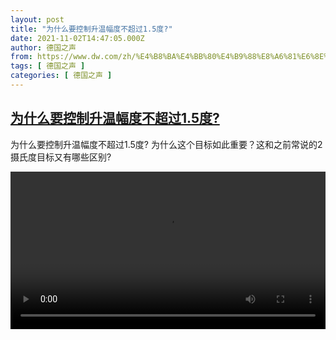 ```yaml
---
layout: post
title: "为什么要控制升温幅度不超过1.5度?"
date: 2021-11-02T14:47:05.000Z
author: 德国之声
from: https://www.dw.com/zh/%E4%B8%BA%E4%BB%80%E4%B9%88%E8%A6%81%E6%8E%A7%E5%88%B6%E5%8D%87%E6%B8%A9%E5%B9%85%E5%BA%A6%E4%B8%8D%E8%B6%85%E8%BF%871.5%E5%BA%A6?/a-59688485
tags: [ 德国之声 ]
categories: [ 德国之声 ]
---
```

<!--1635864425000-->
[为什么要控制升温幅度不超过1.5度?](https://www.dw.com/zh/%E4%B8%BA%E4%BB%80%E4%B9%88%E8%A6%81%E6%8E%A7%E5%88%B6%E5%8D%87%E6%B8%A9%E5%B9%85%E5%BA%A6%E4%B8%8D%E8%B6%85%E8%BF%871.5%E5%BA%A6?/a-59688485)
------

<div>
<p>为什么要控制升温幅度不超过1.5度? 为什么这个目标如此重要？这和之前常说的2摄氏度目标又有哪些区别?</small></p><video src="https://tvdownloaddw-a.akamaihd.net/dwtv_video/flv/vdt_zh/2021/bchi211101_002_klimaziele_01r_sd_sor.mp4" controls style="width:100%"></video>
</div>
